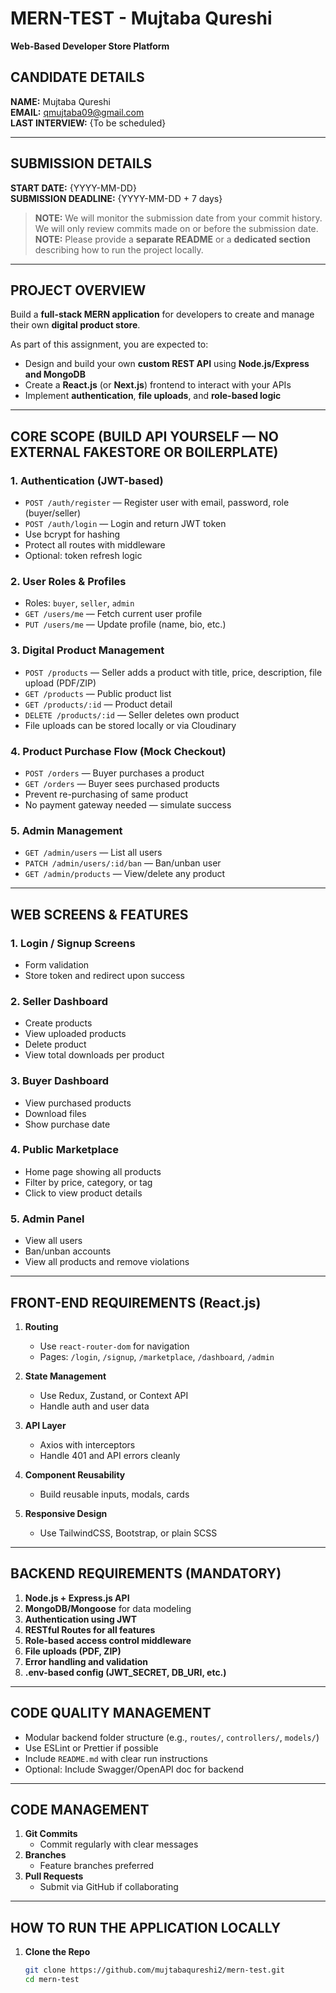 # MERN-TEST - Mujtaba Qureshi  
**Web-Based Developer Store Platform**

## CANDIDATE DETAILS  
**NAME:** Mujtaba Qureshi  
**EMAIL:** qmujtaba09@gmail.com  
**LAST INTERVIEW:** {To be scheduled}

---

## SUBMISSION DETAILS  
**START DATE:** {YYYY-MM-DD}  
**SUBMISSION DEADLINE:** {YYYY-MM-DD + 7 days}

> **NOTE:** We will monitor the submission date from your commit history. We will only review commits made on or before the submission date.  
> **NOTE:** Please provide a **separate README** or a **dedicated section** describing how to run the project locally.

---

## PROJECT OVERVIEW  
Build a **full-stack MERN application** for developers to create and manage their own **digital product store**.

As part of this assignment, you are expected to:
- Design and build your own **custom REST API** using **Node.js/Express and MongoDB**
- Create a **React.js** (or **Next.js**) frontend to interact with your APIs
- Implement **authentication**, **file uploads**, and **role-based logic**

---

## CORE SCOPE (BUILD API YOURSELF — NO EXTERNAL FAKESTORE OR BOILERPLATE)

### 1. **Authentication (JWT-based)**  
- `POST /auth/register` — Register user with email, password, role (buyer/seller)  
- `POST /auth/login` — Login and return JWT token  
- Use bcrypt for hashing  
- Protect all routes with middleware  
- Optional: token refresh logic

### 2. **User Roles & Profiles**  
- Roles: `buyer`, `seller`, `admin`  
- `GET /users/me` — Fetch current user profile  
- `PUT /users/me` — Update profile (name, bio, etc.)  

### 3. **Digital Product Management**  
- `POST /products` — Seller adds a product with title, price, description, file upload (PDF/ZIP)  
- `GET /products` — Public product list  
- `GET /products/:id` — Product detail  
- `DELETE /products/:id` — Seller deletes own product  
- File uploads can be stored locally or via Cloudinary  

### 4. **Product Purchase Flow (Mock Checkout)**  
- `POST /orders` — Buyer purchases a product  
- `GET /orders` — Buyer sees purchased products  
- Prevent re-purchasing of same product  
- No payment gateway needed — simulate success  

### 5. **Admin Management**  
- `GET /admin/users` — List all users  
- `PATCH /admin/users/:id/ban` — Ban/unban user  
- `GET /admin/products` — View/delete any product

---

## WEB SCREENS & FEATURES

### 1. Login / Signup Screens
- Form validation  
- Store token and redirect upon success  

### 2. Seller Dashboard
- Create products  
- View uploaded products  
- Delete product  
- View total downloads per product

### 3. Buyer Dashboard
- View purchased products  
- Download files  
- Show purchase date  

### 4. Public Marketplace
- Home page showing all products  
- Filter by price, category, or tag  
- Click to view product details  

### 5. Admin Panel
- View all users  
- Ban/unban accounts  
- View all products and remove violations  

---

## FRONT-END REQUIREMENTS (React.js)

1. **Routing**  
   - Use `react-router-dom` for navigation  
   - Pages: `/login`, `/signup`, `/marketplace`, `/dashboard`, `/admin`  

2. **State Management**  
   - Use Redux, Zustand, or Context API  
   - Handle auth and user data  

3. **API Layer**  
   - Axios with interceptors  
   - Handle 401 and API errors cleanly  

4. **Component Reusability**  
   - Build reusable inputs, modals, cards  

5. **Responsive Design**  
   - Use TailwindCSS, Bootstrap, or plain SCSS  

---

## BACKEND REQUIREMENTS (MANDATORY)

1. **Node.js + Express.js API**  
2. **MongoDB/Mongoose** for data modeling  
3. **Authentication using JWT**  
4. **RESTful Routes for all features**  
5. **Role-based access control middleware**  
6. **File uploads (PDF, ZIP)**  
7. **Error handling and validation**  
8. **.env-based config (JWT_SECRET, DB_URI, etc.)**

---

## CODE QUALITY MANAGEMENT

- Modular backend folder structure (e.g., `routes/`, `controllers/`, `models/`)  
- Use ESLint or Prettier if possible  
- Include `README.md` with clear run instructions  
- Optional: Include Swagger/OpenAPI doc for backend  

---

## CODE MANAGEMENT

1. **Git Commits**  
   - Commit regularly with clear messages  
2. **Branches**  
   - Feature branches preferred  
3. **Pull Requests**  
   - Submit via GitHub if collaborating  

---

## HOW TO RUN THE APPLICATION LOCALLY

1. **Clone the Repo**
   ```bash
   git clone https://github.com/mujtabaqureshi2/mern-test.git
   cd mern-test
